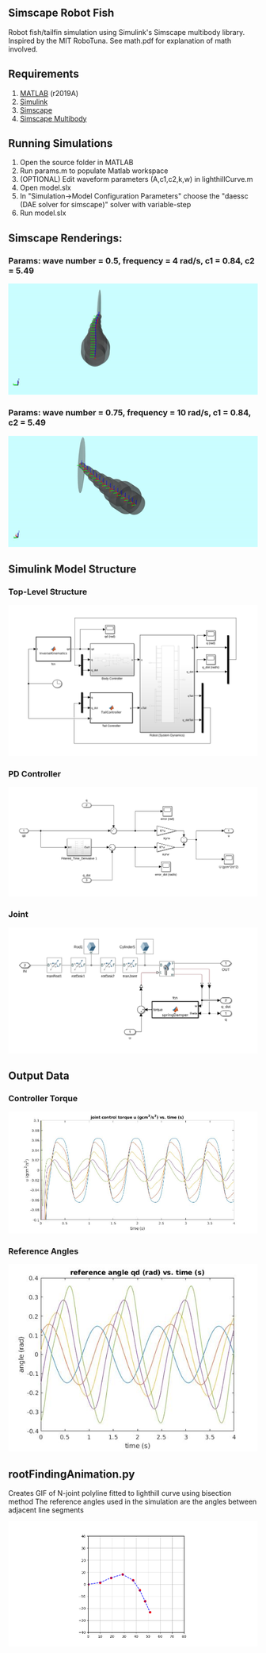

## Simscape Robot Fish
Robot fish/tailfin simulation using Simulink's Simscape multibody library.
Inspired by the MIT RoboTuna. See math.pdf for explanation of math involved. 

## Requirements
1. [MATLAB](https://mathworks.com/products/matlab.html) (r2019A)
2. [Simulink](https://mathworks.com/products/simulink.html)
3. [Simscape](https://mathworks.com/products/simscape.html) 
4. [Simscape Multibody](https://mathworks.com/products/simmechanics.html)

## Running Simulations
1) Open the source folder in MATLAB
2) Run params.m to populate Matlab workspace
3) (OPTIONAL) Edit waveform parameters (A,c1,c2,k,w) in lighthillCurve.m 
4) Open model.slx 
5) In "Simulation->Model Configuration Parameters" choose the "daessc (DAE solver for simscape)" solver with variable-step
6) Run model.slx 

## Simscape Renderings:

### Params: wave number = 0.5, frequency = 4 rad/s, c1 = 0.84, c2 = 5.49
![](Gifs/b2.gif?raw=true) 

### Params: wave number = 0.75, frequency = 10 rad/s, c1 = 0.84, c2 = 5.49
![](Gifs/b3.gif?raw=true) 

## Simulink Model Structure 

### Top-Level Structure
![](ModelPics/FullModel.png?raw=true)

### PD Controller
![](ModelPics/PDController.png?raw=true)

### Joint
![](ModelPics/Link&Joint.png?raw=true)


## Output Data


### Controller Torque 
![](Plots/u1.jpg?raw=true)
### Reference Angles
![](Plots/qd1.jpg?raw=true)


## rootFindingAnimation.py

Creates GIF of N-joint polyline fitted to lighthill curve using bisection method
The reference angles used in the simulation are the angles between adjacent line segments

![](rootFinding.gif?raw=true)

